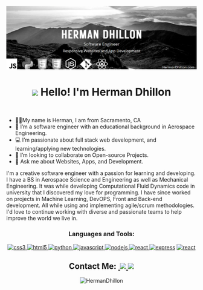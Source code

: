 ![My Banner](https://raw.githubusercontent.com/HermanDhillon/GitPage/main/images/Screenshot%202022-09-04%20000916.png?token=GHSAT0AAAAAABWQHQVB3YYNRX2JIGTOCYLOYZQXAPA)

<h1 align="center"> <img src="https://github.com/sudnyeshtalekar/sudnyeshtalekar/blob/master/Assets/Hi.gif" width="40px"> Hello! I'm Herman Dhillon</h1>

&nbsp;&nbsp;&nbsp;&nbsp;&nbsp;&nbsp;&nbsp;&nbsp;&nbsp;&nbsp;&nbsp;&nbsp;&nbsp;&nbsp;&nbsp;&nbsp;&nbsp;&nbsp;&nbsp;&nbsp;&nbsp;&nbsp;&nbsp;&nbsp;&nbsp;&nbsp;&nbsp;&nbsp;&nbsp;&nbsp;&nbsp;&nbsp;&nbsp;&nbsp;&nbsp;&nbsp;&nbsp;&nbsp;&nbsp;&nbsp;&nbsp;&nbsp;&nbsp;&nbsp;&nbsp;&nbsp;&nbsp;&nbsp;&nbsp;&nbsp;&nbsp;&nbsp;&nbsp;&nbsp;&nbsp;&nbsp;&nbsp;&nbsp;&nbsp; <b align="center"></b> <br>

- 👦🏽My name is Herman, I am from Sacramento, CA
- 🚀 I’m a software engineer with an educational background in Aerospace Engineering.
- 💻 I’m passionate about full stack web development, and learning/applying new technologies.
- 👯 I’m looking to collaborate on Open-source Projects.
- 💬 Ask me about Websites, Apps, and Development.

<p>I'm a creative software engineer with a passion for learning and developing. I have a BS in Aerospace Science and Engineering as well as Mechanical Engineering. It was while developing Computational Fluid Dynamics code in university that I discovered my love for programming. I have since worked on projects in Machine Learning, DevOPS, Front and Back-end development. All while using and implementing agile/scrum methodologies. I'd love to continue working with diverse and passionate teams to help improve the world we live in. 
</ p>

<h3 align="center">Languages and Tools:</h3>
<p align="center"> <a href="https://www.w3schools.com/css/" target="_blank" rel="noreferrer"> <img src="https://cdn.jsdelivr.net/gh/devicons/devicon/icons/css3/css3-original.svg" alt="css3" width="50" height="50"/> </a> 
<a href="https://www.w3.org/html/" target="_blank" rel="noreferrer"> <img src="https://cdn.jsdelivr.net/gh/devicons/devicon/icons/html5/html5-original.svg" alt="html5" width="50" height="50"/> </a> 
<a href="https://python.org" target="_blank" rel="noreferrer"> <img src="https://cdn.jsdelivr.net/gh/devicons/devicon/icons/python/python-original.svg" alt="python" width="50" height="50"/> </a> 
<a href="https://developer.mozilla.org/en-US/docs/Web/JavaScript" target="_blank" rel="noreferrer"> <img src="https://cdn.jsdelivr.net/gh/devicons/devicon/icons/javascript/javascript-plain.svg" alt="javascript" width="50" height="50"/> </a> 
<a href="https://nodejs.org" target="_blank" rel="noreferrer"> <img src="https://cdn.jsdelivr.net/gh/devicons/devicon/icons/nodejs/nodejs-original.svg" alt="nodejs" width="50" height="50"/> </a> <a href="https://reactjs.org/" target="_blank" rel="noreferrer"> <img src="https://cdn.jsdelivr.net/gh/devicons/devicon/icons/react/react-original.svg" alt="react" width="50" height="50"/> </a>
<a href="https://expressjs.com" target="_blank" rel="noreferrer"> <img src="https://user-images.githubusercontent.com/97814431/170081210-73593c53-48ce-4ad1-bd96-d370c124cc2c.png" alt="express" width="80" height="50"/></a> 
<a href="https://git-scm.com/" target="_blank" rel="noreferrer"> <img src="https://cdn.jsdelivr.net/gh/devicons/devicon/icons/git/git-original.svg" alt="react" width="50" height="50"/> </a></p>

<h2 align="center">Contact Me:

<a href="https://twitter.com/DhillonDev_">
  <img  alt="" width="35px" src="https://img.icons8.com/color/344/twitter--v1.png" />
</a>
<a href="https://hermandhillon.com">
  <img width="35px" src="https://img.icons8.com/fluency/344/link.png" />
</a>
<a href="https://www.linkedin.com/in/h-dhillon/">
  <img width="35px" src="https://img.icons8.com/color/344/linkedin-circled--v1.png" />
</a>
  </h2>
  </ br>

<p align="center"> <img src="https://github-readme-stats.vercel.app/api?username=hermandhillon&show_icons=true&theme=dark" alt="HermanDhillon" /> 
</p>

<br />
